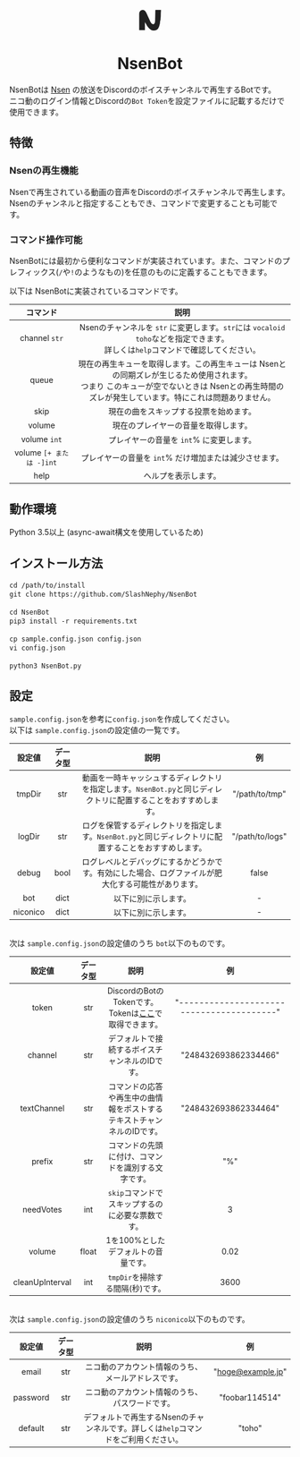 <p align="center"><img src="https://raw.githubusercontent.com/SlashNephy/NsenBot/master/logo.png" width="40px"></p>
<h1 align="center">NsenBot</h1>

NsenBotは [Nsen](http://ex.nicovideo.jp/nsenexp/) の放送をDiscordのボイスチャンネルで再生するBotです。
<br>ニコ動のログイン情報とDiscordの`Bot Token`を設定ファイルに記載するだけで使用できます。

## 特徴
### Nsenの再生機能
Nsenで再生されている動画の音声をDiscordのボイスチャンネルで再生します。
<br>Nsenのチャンネルと指定することもでき、コマンドで変更することも可能です。

### コマンド操作可能
NsenBotには最初から便利なコマンドが実装されています。また、コマンドのプレフィックス(`/`や`!`のようなもの)を任意のものに定義することもできます。

以下は NsenBotに実装されているコマンドです。

|コマンド|説明|
|:-----------:|:------------:|
|channel `str`|Nsenのチャンネルを `str` に変更します。`str`には `vocaloid` `toho`などを指定できます。<br>詳しくは`help`コマンドで確認してください。|
|queue|現在の再生キューを取得します。この再生キューは Nsenとの同期ズレが生じるため使用されます。<br>つまり このキューが空でないときは Nsenとの再生時間のズレが発生しています。特にこれは問題ありません。|
|skip|現在の曲をスキップする投票を始めます。|
|volume|現在のプレイヤーの音量を取得します。|
|volume `int`|プレイヤーの音量を `int`% に変更します。|
|volume `[+ または -]int`|プレイヤーの音量を `int`% だけ増加または減少させます。|
|help|ヘルプを表示します。|

## 動作環境
Python 3.5以上 (async-await構文を使用しているため)

## インストール方法
```bash=
cd /path/to/install
git clone https://github.com/SlashNephy/NsenBot

cd NsenBot
pip3 install -r requirements.txt

cp sample.config.json config.json
vi config.json

python3 NsenBot.py
```

## 設定
`sample.config.json`を参考に`config.json`を作成してください。
<br>以下は `sample.config.json`の設定値の一覧です。

|設定値|データ型|説明|例|
|:-----------:|:------------:|:------------:|:------------:|
|tmpDir|str|動画を一時キャッシュするディレクトリを指定します。`NsenBot.py`と同じディレクトリに配置することをおすすめします。|"/path/to/tmp"|
|logDir|str|ログを保管するディレクトリを指定します。`NsenBot.py`と同じディレクトリに配置することをおすすめします。|"/path/to/logs"|
|debug|bool|ログレベルとデバッグにするかどうかです。有効にした場合、ログファイルが肥大化する可能性があります。|false|
|bot|dict|以下に別に示します。|-|
|niconico|dict|以下に別に示します。|-|

<br>次は `sample.config.json`の設定値のうち `bot`以下のものです。

|設定値|データ型|説明|例|
|:-----------:|:------------:|:------------:|:------------:|
|token|str|DiscordのBotのTokenです。<br>Tokenは[ここ](https://discordapp.com/developers/applications/me)で取得できます。|"----------------------------------------"|
|channel|str|デフォルトで接続するボイスチャンネルのIDです。|"248432693862334466"|
|textChannel|str|コマンドの応答や再生中の曲情報をポストするテキストチャンネルのIDです。|"248432693862334464"|
|prefix|str|コマンドの先頭に付け、コマンドを識別する文字です。|"%"|
|needVotes|int|`skip`コマンドでスキップするのに必要な票数です。|3|
|volume|float|1を100%としたデフォルトの音量です。|0.02|
|cleanUpInterval|int|`tmpDir`を掃除する間隔(秒)です。|3600|

<br>次は `sample.config.json`の設定値のうち `niconico`以下のものです。

|設定値|データ型|説明|例|
|:-----------:|:------------:|:------------:|:------------:|
|email|str|ニコ動のアカウント情報のうち、メールアドレスです。|"hoge@example.jp"|
|password|str|ニコ動のアカウント情報のうち、パスワードです。|"foobar114514"|
|default|str|デフォルトで再生するNsenのチャンネルです。詳しくは`help`コマンドをご利用ください。|"toho"|
